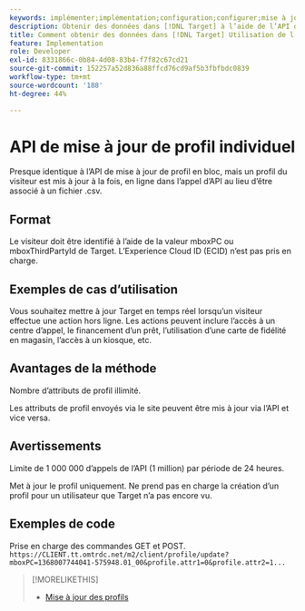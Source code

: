 ```yaml
---
keywords: implémenter;implémentation;configuration;configurer;mise à jour de profil unique
description: Obtenir des données dans [!DNL Target] à l’aide de l’API de mise à jour de profil unique.
title: Comment obtenir des données dans [!DNL Target] Utilisation de l’API de mise à jour de profil unique ?
feature: Implementation
role: Developer
exl-id: 8331866c-0b84-4d08-83b4-f7f82c67cd21
source-git-commit: 152257a52d836a88ffcd76cd9af5b3fbfbdc0839
workflow-type: tm+mt
source-wordcount: '188'
ht-degree: 44%

---
```


# API de mise à jour de profil individuel

Presque identique à l’API de mise à jour de profil en bloc, mais un profil du visiteur est mis à jour à la fois, en ligne dans l’appel d’API au lieu d’être associé à un fichier .csv.

## Format

Le visiteur doit être identifié à l’aide de la valeur mboxPC ou mboxThirdPartyId de Target. L’Experience Cloud ID (ECID) n’est pas pris en charge.

## Exemples de cas d’utilisation

Vous souhaitez mettre à jour Target en temps réel lorsqu’un visiteur effectue une action hors ligne. Les actions peuvent inclure l’accès à un centre d’appel, le financement d’un prêt, l’utilisation d’une carte de fidélité en magasin, l’accès à un kiosque, etc.

## Avantages de la méthode

Nombre d’attributs de profil illimité.

Les attributs de profil envoyés via le site peuvent être mis à jour via l’API et vice versa.

## Avertissements

Limite de 1 000 000 d’appels de l’API (1 million) par période de 24 heures.

Met à jour le profil uniquement. Ne prend pas en charge la création d’un profil pour un utilisateur que Target n’a pas encore vu.

## Exemples de code

Prise en charge des commandes GET et POST. `https://CLIENT.tt.omtrdc.net/m2/client/profile/update?mboxPC=1368007744041-575948.01_00&profile.attr1=0&profile.attr2=1...`

>[!MORELIKETHIS]
>
>* [Mise à jour des profils](https://developers.adobetarget.com/api/#updating-profiles)

